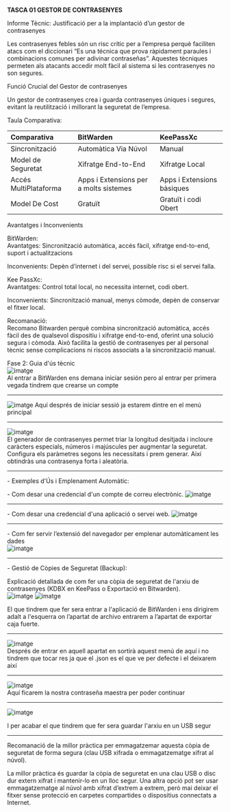 **TASCA 01 GESTOR DE CONTRASENYES**

Informe Tècnic: Justificació per a la implantació d’un gestor de contrasenyes 

Les contrasenyes febles són un risc crític per a l’empresa perquè faciliten atacs com el diccionari “Es una técnica que prova ràpidament paraules i combinacions comunes per adivinar contraseñas”. Aquestes tècniques permeten als atacants accedir molt fàcil al sistema si les contrasenyes no son segures.

Funció Crucial del Gestor de contrasenyes

Un gestor de contrasenyes crea i guarda contrasenyes úniques i segures, evitant la reutilització i millorant la seguretat de l’empresa. 

Taula Comparativa: 

| Comparativa  | BitWarden  | KeePassXc |
| :---- | :---- | :---- |
| Sincronització  | Automàtica Via Núvol  | Manual  |
| Model de Seguretat  | Xifratge End-to-End | Xifratge Local  |
| Accés MultiPlataforma  | Apps i Extensions per a molts sistemes  | Apps i Extensions bàsiques  |
| Model De Cost  | Gratuït  | Gratuït i codi Obert  |

Avantatges i Inconvenients 

BitWarden:   
Avantatges: Sincronització automàtica, accés fàcil, xifratge end-to-end, suport i actualitzacions  
   
Inconvenients: Depèn d’internet i del servei, possible risc si el servei falla.

Kee PassXc:   
Avantatges: Control total local, no necessita internet, codi obert.

Inconvenients: Sincronització manual, menys còmode, depèn de conservar el fitxer local.

Recomanació:   
Recomano Bitwarden perquè combina sincronització automàtica, accés fàcil des de qualsevol dispositiu i xifratge end-to-end, oferint una solució segura i còmoda. Això facilita la gestió de contrasenyes per al personal tècnic sense complicacions ni riscos associats a la sincronització manual.

Fase 2: Guia d'ús tècnic   
![imatge](/Tasca01/IMG/1.png)  
Al entrar a BitWarden ens demana iniciar sesión pero al entrar per primera vegada tindrem que crearse un compte   

---

![imatge](/Tasca01/IMG/2.png)
Aquí després de iniciar sessió ja estarem dintre en el menú principal 

---

![imatge](/Tasca01/IMG/3.png)  
El generador de contrasenyes permet triar la longitud desitjada i incloure caràcters especials, números i majúscules per augmentar la seguretat. Configura els paràmetres segons les necessitats i prem generar. Així obtindràs una contrasenya forta i aleatòria.

---

\- Exemples d'Ús i Emplenament Automàtic:

\- Com desar una credencial d'un compte de correu electrònic.
![imatge](/Tasca01/IMG/4.png)

---

\- Com desar una credencial d'una aplicació o servei web.
![imatge](/Tasca01/IMG/5.png)

---
  
\- Com fer servir l’extensió del navegador per emplenar automàticament les dades  
![imatge](/Tasca01/IMG/6.png)

---

\- Gestió de Còpies de Seguretat (Backup):

Explicació detallada de com fer una còpia de seguretat de l'arxiu de contrasenyes (KDBX en KeePass o Exportació en Bitwarden).  
![imatge](/Tasca01/IMG/7.png)
![imatge](/Tasca01/IMG/8.png) 

El que tindrem que fer sera entrar a l'aplicació de BitWarden i ens dirigirem adalt a l'esquerra on l’apartat de archivo entrarem a l’apartat de exportar caja fuerte. 

---

![imatge](/Tasca01/IMG/9.png)   
Després de entrar en aquell apartat en sortirà aquest menú de aquí i no tindrem que tocar res ja que el .json es el que ve per defecte i el deixarem així

---

![imatge](/Tasca01/IMG/10.png)    
Aquí ficarem la nostra contraseña maestra per poder continuar 

---

![imatge](/Tasca01/IMG/11.png) 

I per acabar el que tindrem que fer sera guardar l'arxiu en un USB segur 

---

Recomanació de la millor pràctica per emmagatzemar aquesta còpia de seguretat de forma segura (clau USB xifrada o emmagatzematge xifrat al núvol).

La millor pràctica és guardar la còpia de seguretat en una clau USB o disc dur extern xifrat i mantenir-lo en un lloc segur. Una altra opció pot ser usar emmagatzematge al núvol amb xifrat d’extrem a extrem, però mai deixar el fitxer sense protecció en carpetes compartides o dispositius connectats a Internet.
